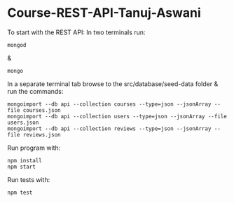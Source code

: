 # Course-REST-API-Tanuj-Aswani

To start with the REST API:
In two terminals run:
```
mongod
```
&
```
mongo
```

In a separate terminal tab browse to the src/database/seed-data folder & run the commands:
```
mongoimport --db api --collection courses --type=json --jsonArray --file courses.json
mongoimport --db api --collection users --type=json --jsonArray --file users.json
mongoimport --db api --collection reviews --type=json --jsonArray --file reviews.json
```

Run program with:
```
npm install
npm start
```

Run tests with:
```
npm test
```

